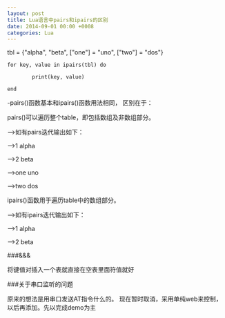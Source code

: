 ```yaml
---
layout: post
title: Lua语言中pairs和ipairs的区别
date: 2014-09-01 00:00 +0008
categories: Lua
---
```


tbl = {"alpha", "beta", ["one"] = "uno", ["two"] = "dos"}

    for key, value in ipairs(tbl) do

            print(key, value)

    end


-pairs()函数基本和ipairs()函数用法相同， 区别在于：

pairs()可以遍历整个table，即包括数组及非数组部分。

-->如有pairs迭代输出如下：

-->1 alpha

-->2 beta

-->one uno

-->two dos


ipairs()函数用于遍历table中的数组部分。

-->如有ipairs迭代输出如下：

-->1 alpha

-->2 beta


###&&&

将键值对插入一个表就直接在空表里面符值就好

###关于串口监听的问题

原来的想法是用串口发送AT指令什么的。
现在暂时取消，采用单纯web来控制，以后再添加。先以完成demo为主
